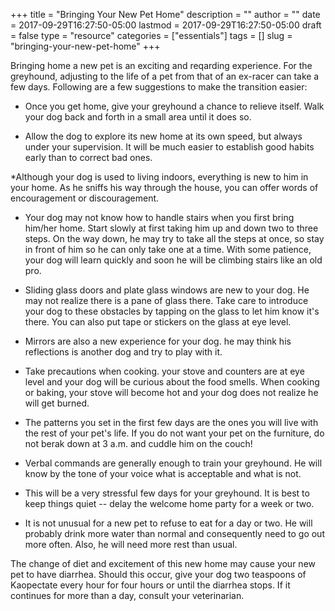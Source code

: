 +++
title = "Bringing Your New Pet Home"
description = ""
author = ""
date = 2017-09-29T16:27:50-05:00
lastmod = 2017-09-29T16:27:50-05:00
draft = false
type = "resource"
categories = ["essentials"]
tags = []
slug = "bringing-your-new-pet-home"
+++

Bringing home a new pet is an exciting and reqarding experience. For the greyhound, adjusting to the life of a pet from that of an ex-racer can take a few days. Following are a few suggestions to make the transition easier:

* Once you get home, give your greyhound a chance to relieve itself. Walk your dog back and forth in a small area until it does so.

* Allow the dog to explore its new home at its own speed, but always under your supervision. It will be much easier to establish good habits early than to correct bad ones.

*Although your dog is used to living indoors, everything is new to him in your home. As he sniffs his way through the house, you can offer words of encouragement or discouragement.

* Your dog may not know how to handle stairs when you first bring him/her home. Start slowly at first taking him up and down two to three steps. On the way down, he may try to take all the steps at once, so stay in front of him so he can only take one at a time. With some patience, your dog will learn quickly and soon he will be climbing stairs like an old pro.

* Sliding glass doors and plate glass windows are new to your dog. He may not realize there is a pane of glass there. Take care to introduce your dog to these obstacles by tapping on the glass to let him know it's there. You can also put tape or stickers on the glass at eye level.

* Mirrors are also a new experience for your dog. he may think his reflections is another dog and try to play with it.

* Take precautions when cooking. your stove and counters are at eye level and your dog will be curious about the food smells. When cooking or baking, your stove will become hot and your dog does not realize he will get burned.

* The patterns you set in the first few days are the ones you will live with the rest of your pet's life. If you do not want your pet on the furniture, do not berak down at 3 a.m. and cuddle him on the couch!

* Verbal commands are generally enough to train your greyhound. He will know by the tone of your voice what is acceptable and what is not.

* This will be a very stressful few days for your greyhound. It is best to keep things quiet -- delay the welcome home party for a week or two.

* It is not unusual for a new pet to refuse to eat for a day or two. He will probably drink more water than normal and consequently need to go out more often. Also, he will need more rest than usual.

The change of diet and excitement of this new home may cause your new pet to have diarrhea. Should this occur, give your dog two teaspoons of Kaopectate every hour for four hours or until the diarrhea stops. If it continues for more than a day, consult your veterinarian.